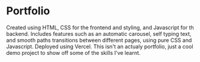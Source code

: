 # Portfolio

Created using HTML, CSS for the frontend and styling, and Javascript for th backend. Includes features such as an automatic carousel, self typing text, and smooth paths transitions between different pages, using pure CSS and Javascript. Deployed using Vercel.
This isn't an actualy portfolio, just a cool demo project to show off some of the skills I've learnt. 
